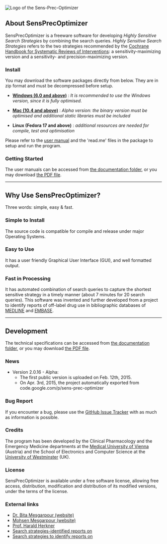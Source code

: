 ![Logo of the Sens-Prec-Optimizer](https://github.com/mesgarpour/sens-prec-optimizer/blob/master/Documentations/Logos/logo_SensPrecOptimizer.jpg)


## About SensPrecOptimizer
SensPrecOptimizer is a freeware software for developing _Highly Sensitive Search Strategies_ by combining the search queries. _Highly Sensitive Search Strategies_ refers to the two strategies recommended by the [Cochrane Handbook for Systematic Reviews of Interventions](http://handbook.cochrane.org/): a sensitivity-maximizing version and a sensitivity- and precision-maximizing version.
      
### Install
You may download the software packages directly from below. They are in zip format and must be decompressed before setup.

  * [**Windows (6.0 and above)**](https://github.com/mesgarpour/sens-prec-optimizer/blob/master/SensPrecOptimizer_Windows_Ver.zip) : *It is recommended to use the Windows version, since it is fully optimised.*

  * [**Mac (10.4 and above)**](https://github.com/mesgarpour/sens-prec-optimizer/blob/master/SensPrecOptimizer_Mac_Ver.zip) : *Alpha version: the binary version must be optimised and additional static libraries must be included*

  * **Linux (Fedora 17 and above)** : *additional resources are needed for compile, test and optimisation*

Please refer to the [user manual](https://github.com/mesgarpour/sens-prec-optimizer/blob/master/Documentations/User%20Guide%20-%202.0.16.15.pdf) and the 'read.me' files in the package to setup and run the program.
   
### Getting Started
The user manuals can be accessed from [the documentation folder](https://github.com/mesgarpour/sens-prec-optimizer/blob/master/Documentations/), or you may download [the PDF file](https://github.com/mesgarpour/sens-prec-optimizer/blob/master/Documentations/User%20Guide%20-%202.0.16.15.pdf).


----
## Why Use SensPrecOptimizer?
Three words: simple, easy & fast.
   
### Simple to Install
The source code is compatible for compile and release under major Operating Systems.  
   
### Easy to Use
It has a user friendly Graphical User Interface (GUI), and well formatted output.
   
### Fast in Processing
It has automated combination of search queries to capture the shortest sensitive strategy in a timely manner (about 7 minutes for 20 search queries). This software was invented and further developed from a project to identify reports of off-label drug use in bibliographic databases of [MEDLINE](http://www.ncbi.nlm.nih.gov/pubmed/22726764) and [EMBASE](http://www.ncbi.nlm.nih.gov/pubmed/23272771).
   
   
   
----
## Development
The technical specifications can be accessed from [the documentation folder](https://github.com/mesgarpour/sens-prec-optimizer/tree/master/Documentations), or you may download [the PDF file](https://github.com/mesgarpour/sens-prec-optimizer/blob/master/Documentations/Technical%20Specification%20-%202.0.16.9.pdf).
   
   
### News
  * Version 2.0.16 - Alpha:
    * The first public version is uploaded on Feb. 12th, 2015. 
    * On Apr. 3rd, 2015, the project automatically exported from code.google.com/p/sens-prec-optimizer
   
### Bug Report
If you encounter a bug, please use the [GitHub Issue Tracker](https://github.com/blog/411-github-issue-tracker) with as much as information is possible.

### Credits
The program has been developed by the Clinical Pharmacology and the Emergency Medicine departments at the [Medical University of Vienna‎](http://www.univie.ac.at/en/) (Austria) and the School of Electronics and Computer Science at the [University of Westminster](http://www.westminster.ac.uk/about-us/faculties/science-and-technology) (UK).
   
### License
SensPrecOptimizer is available under a free software license, allowing free access, distribution, modification and distribution of its modified versions, under the terms of the license. 

### External links
  * [Dr. Bita Mesgarpour (website)](http://www.mesgarpour.ir/)
  * [Mohsen Mesgarpour (website)](http://deucecode.com/)
  * [Prof. Harald Herkner](https://www.researchgate.net/profile/Harald_Herkner/)
  * [Search strategies-identified reports on](http://www.ncbi.nlm.nih.gov/pubmed/22726764)
  * [Search strategies to identify reports on](http://www.ncbi.nlm.nih.gov/pubmed/23272771)

